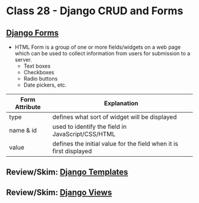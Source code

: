 # Class 28 - Django CRUD and Forms

## [Django Forms](https://developer.mozilla.org/en-US/docs/Learn/Server-side/Django/Forms)

* HTML Form is a group of one or more fields/widgets on a web page which can be used to collect information from users for submission to a server.
  * Text boxes
  * Checkboxes
  * Radio buttons
  * Date pickers, etc.

| Form Attribute | Explanation |
| --- | --- |
| type | defines what sort of widget will be displayed |
| name & id | used to identify the field in JavaScript/CSS/HTML |
| value | defines the initial value for the field when it is first displayed |

## Review/Skim: [Django Templates](https://developer.mozilla.org/en-US/docs/Learn/Server-side/Django/Home_page)

## Review/Skim: [Django Views](https://developer.mozilla.org/en-US/docs/Learn/Server-side/Django/Generic_views)
